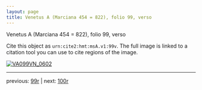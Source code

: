 ```yaml
---
layout: page
title: Venetus A (Marciana 454 = 822), folio 99, verso
---
```


Venetus A (Marciana 454 = 822), folio 99, verso

Cite this object as `urn:cite2:hmt:msA.v1:99v`.  The full image is linked to a citation tool you can use to cite regions of the image.

[![VA099VN_0602](http://www.homermultitext.org/iipsrv?IIIF=/project/homer/pyramidal/deepzoom/hmt/vaimg/2017a/VA099VN_0602.tif/full/800,/0/default.jpg)](http://www.homermultitext.org/ict2/?urn=urn:cite2:hmt:vaimg.2017a:VA099VN_0602) 

---

previous:  [99r](../99r/) | next: [100r](../100r/)